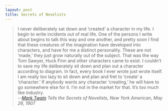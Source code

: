 ```yaml
---
layout: post
title: Secrets of Novelists
---
```

> I never deliberately sat down and ‘created’ a character in my life. I begin to write incidents out of real life. One of the persons I write about begins to talk this way and one another, and pretty soon I find that these creatures of the imagination have developed into characters, and have for me a distinct personality. These are not ‘made,’ they just grow naturally out of the subject. That was the way Tom Sawyer, Huck Finn and other characters came to exist. I couldn’t to save my life deliberately sit down and plan out a character according to diagram. In fact, every book I ever wrote just wrote itself. I am really too lazy to sit down and plan and fret to ‘create’ a ‘character.’ If anybody wants any character ‘creating,’ he will have to go somewhere else for it. I’m not in the market for that. It’s too much like industry.  
> --<cite>[Mark Twain][1] Tells the Secrets of Novelists, New York American, May 26, 1907 </cite>

[1]: http://en.wikipedia.org/wiki/Mark_Twain
